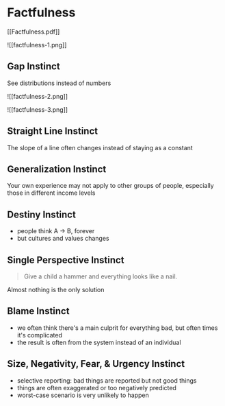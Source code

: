 # Factfulness

[[Factfulness.pdf]]

![[factfulness-1.png]]

## Gap Instinct

See distributions instead of numbers

![[factfulness-2.png]]

![[factfulness-3.png]]

## Straight Line Instinct

The slope of a line often changes instead of staying as a constant

## Generalization Instinct

Your own experience may not apply to other groups of people, especially those in different income levels

## Destiny Instinct

- people think A -> B, forever
- but cultures and values changes

## Single Perspective Instinct

> Give a child a hammer and everything looks like a nail.

Almost nothing is the only solution

## Blame Instinct

- we often think there's a main culprit for everything bad, but often times it's complicated
- the result is often from the system instead of an individual

## Size, Negativity, Fear, & Urgency Instinct

- selective reporting: bad things are reported but not good things
- things are often exaggerated or too negatively predicted
- worst-case scenario is very unlikely to happen